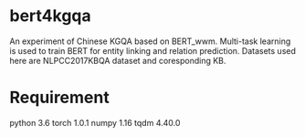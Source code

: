 # bert4kgqa
An experiment of Chinese KGQA based on BERT_wwm. 
Multi-task learning is used to train BERT for entity linking and relation prediction.
Datasets used here are NLPCC2017KBQA dataset and coresponding KB.

# Requirement
python 3.6
torch 1.0.1
numpy 1.16
tqdm 4.40.0

